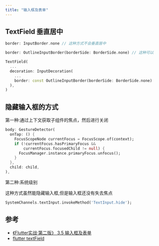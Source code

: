 ```yaml
---
title: "输入框及表单"
---
```


## TextField 垂直居中

```dart
border: InputBorder.none // 这种方式不会垂直居中

border: OutlineInputBorder(borderSide: BorderSide.none) // 这种可以

TextField(
  ...
  decoration: InputDecoration(
    ...
    border: const OutlineInputBorder(borderSide: BorderSide.none)
  ),
)
```

## 隐藏输入框的方式

第一种:通过上下文获取子组件的焦点，然后进行关闭
``` dart
body: GestureDetector(
  onTap: () {
    FocusScopeNode currentFocus = FocusScope.of(context);
    if (!currentFocus.hasPrimaryFocus &&
        currentFocus.focusedChild != null) {
      FocusManager.instance.primaryFocus.unfocus();
    }
  },
  child: child,
),
```

第二种:系统级别

这种方式虽然能隐藏输入框,但是输入框还没有失去焦点
``` dart
SystemChannels.textInput.invokeMethod('TextInput.hide');
```

## 参考

- [《Flutter实战·第二版》 3.5 输入框及表单](https://book.flutterchina.club/chapter3/input_and_form.html#_3-5-1-textfield)
- [flutter textField](https://juejin.cn/post/7080089347042574349)